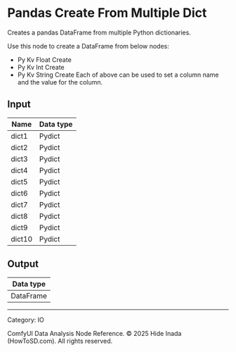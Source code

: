 # Pandas Create From Multiple Dict
Creates a pandas DataFrame from multiple Python dictionaries.

Use this node to create a DataFrame from below nodes:
* Py Kv Float Create
* Py Kv Int Create
* Py Kv String Create
Each of above can be used to set a column name and the value for the column.

## Input
| Name | Data type |
|---|---|
| dict1 | Pydict |
| dict2 | Pydict |
| dict3 | Pydict |
| dict4 | Pydict |
| dict5 | Pydict |
| dict6 | Pydict |
| dict7 | Pydict |
| dict8 | Pydict |
| dict9 | Pydict |
| dict10 | Pydict |

## Output
| Data type |
|---|
| DataFrame |

<HR>
Category: IO

ComfyUI Data Analysis Node Reference. © 2025 Hide Inada (HowToSD.com). All rights reserved.
